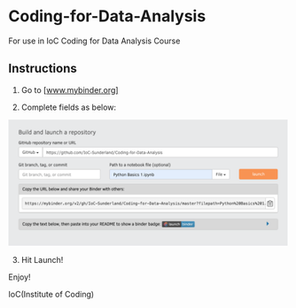 # Coding-for-Data-Analysis
For use in IoC Coding for Data Analysis Course

## Instructions

1. Go to [www.mybinder.org]

2. Complete fields as below:

![binder instructions](img/mybinderlaunch.png)

3. Hit Launch!

Enjoy!

IoC(Institute of Coding)
